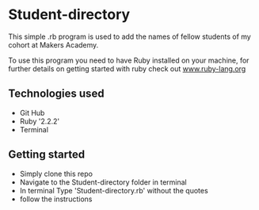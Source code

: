 <h1>Student-directory</h1>

<p>This simple .rb program is used to add the names of fellow
students of my cohort at Makers Academy.<p>

<p>To use this program you need to have Ruby installed on your machine,
for further details on getting started with ruby check out
<a href='https://www.ruby-lang.org/en/documentation/quickstart/'>www.ruby-lang.org</a></p>

<h2>Technologies used</h2>

<ul>
  <li>Git Hub</li>
  <li>Ruby '2.2.2'</li>
  <li>Terminal</li>
</ul>

<h2>Getting started</h2>
<ul>
<li>Simply clone this repo</li>
<li>Navigate to the Student-directory folder in terminal</li>
<li>In terminal Type 'Student-directory.rb' without the quotes</li>
<li>follow the instructions</li>
</ul> 



 


